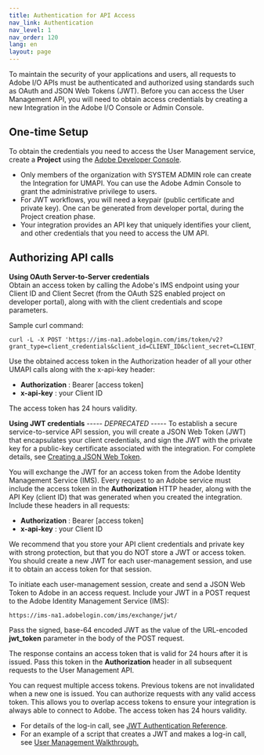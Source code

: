 ```yaml
---
title: Authentication for API Access
nav_link: Authentication
nav_level: 1
nav_order: 120
lang: en
layout: page
---
```


To maintain the security of your applications and users, all requests to Adobe I/O APIs must be authenticated and authorized using standards such as OAuth and JSON Web Tokens (JWT). Before you can access the User Management API, you will need to obtain access credentials by creating a new Integration in the Adobe I/O Console or Admin Console.


## One-time Setup

To obtain the credentials you need to access the User Management service, create a **Project** using the [Adobe Developer Console](https://developer.adobe.com/).

* Only members of the organization with SYSTEM ADMIN role can create the Integration for UMAPI. You can use the Adobe Admin Console to grant the administrative privilege to users.
* For JWT workflows, you will need a keypair (public certificate and private key). One can be generated from developer portal, during the Project creation phase.
* Your integration provides an API key that uniquely identifies your client, and other credentials that you need to access the UM API.


## Authorizing API calls

**Using OAuth Server-to-Server credentials**  
Obtain an access token by calling the Adobe's IMS endpoint using your Client ID and Client Secret (from the OAuth S2S enabled project on developer portal), along with with the client credentials and scope parameters.

Sample curl command:
```
curl -L -X POST 'https://ims-na1.adobelogin.com/ims/token/v2?grant_type=client_credentials&client_id=CLIENT_ID&client_secret=CLIENT_SECRET&scope=openid,AdobeID,user_management_sdk'
```
Use the obtained access token in the Authorization header of all your other UMAPI calls along with the x-api-key header:
* **Authorization** : Bearer [access token]
* **x-api-key** : your Client ID

The access token has 24 hours validity.

**Using JWT credentials**  ----- *DEPRECATED* -----
To establish a secure service-to-service API session, you will create a JSON Web Token (JWT) that encapsulates your client credentials, and sign the JWT with the private key for a public-key certificate associated with the integration. For complete details, see [Creating a JSON Web Token](https://developer.adobe.com/developer-console/docs/guides/authentication/JWT/).

You will exchange the JWT for an access token from the Adobe Identity Management Service (IMS). Every request to an Adobe service must include the access token in the **Authorization** HTTP header, along with the API Key (client  ID) that was generated when you created the integration. Include these headers in all requests:

* **Authorization** : Bearer [access token]
* **x-api-key** : your Client ID

We recommend that you store your API client credentials and private key with strong protection, but that you do NOT store a JWT or access token. You should create a new JWT for each user-management session, and use it to obtain an access token for that session.  

To initiate each user-management session, create and send a JSON Web Token to Adobe in an access request. Include your JWT in a POST request to the Adobe Identity Management Service (IMS):
```
https://ims-na1.adobelogin.com/ims/exchange/jwt/
```
Pass the signed, base-64 encoded JWT as the value of the URL-encoded **jwt_token** parameter in the body of the POST request.

The response contains an access token that is valid for 24 hours after it is issued. Pass this token in the **Authorization** header in all subsequent requests to the User Management API.

You can request multiple access tokens. Previous tokens are not invalidated when a new one is issued. You can authorize requests with any valid access token. This allows you to overlap access tokens to ensure your integration is always able to connect to Adobe. The access token has 24 hours validity.

* For details of the log-in call, see [JWT Authentication Reference](https://developer.adobe.com/developer-console/docs/guides/authentication/JWT/#exchanging-jwt-to-retrieve-an-access-token).
* For an example of a script that creates a JWT and makes a log-in call, see [User Management Walkthrough.](samples/index.md)
